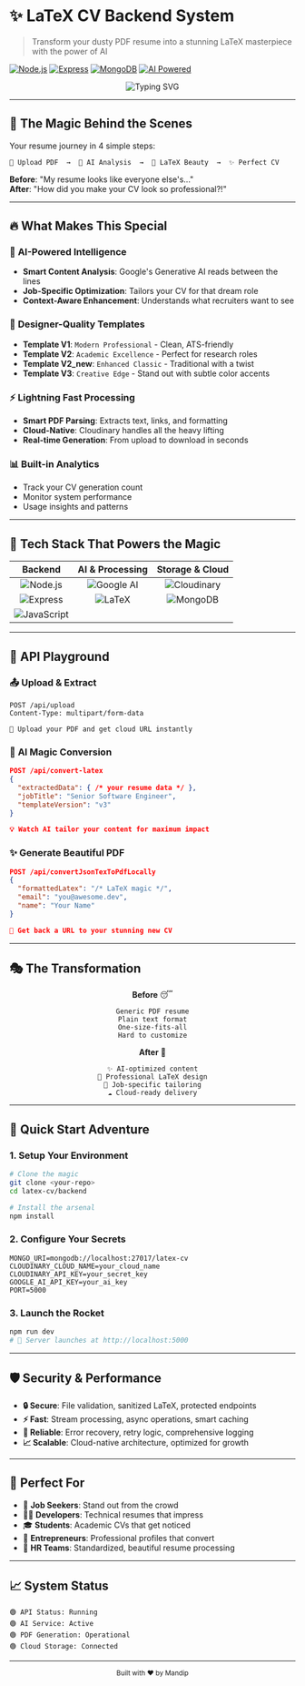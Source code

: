 # ✨ LaTeX CV Backend System

> Transform your dusty PDF resume into a stunning LaTeX masterpiece with the power of AI

[![Node.js](https://img.shields.io/badge/Node.js-18+-339933?style=for-the-badge&logo=node.js&logoColor=white)](https://nodejs.org/)
[![Express](https://img.shields.io/badge/Express-5.1.0-000000?style=for-the-badge&logo=express&logoColor=white)](https://expressjs.com/)
[![MongoDB](https://img.shields.io/badge/MongoDB-8.16.0-47A248?style=for-the-badge&logo=mongodb&logoColor=white)](https://www.mongodb.com/)
[![AI Powered](https://img.shields.io/badge/AI-Powered-FF6B6B?style=for-the-badge&logo=google&logoColor=white)](https://ai.google/)

<div align="center">
  <img src="https://readme-typing-svg.herokuapp.com?font=Fira+Code&duration=3000&pause=1000&center=true&vCenter=true&width=600&lines=Upload+PDF+%E2%86%92+AI+Magic+%E2%86%92+Beautiful+CV;Job-Specific+Tailoring;Professional+LaTeX+Templates;Cloud-Ready+%26+Scalable" alt="Typing SVG" />
</div>

---

## 🎯 **The Magic Behind the Scenes**

Your resume journey in 4 simple steps:

```
📄 Upload PDF  →  🤖 AI Analysis  →  🎨 LaTeX Beauty  →  ✨ Perfect CV
```

**Before**: "My resume looks like everyone else's..."  
**After**: "How did you make your CV look so professional?!" 

---

## 🔥 **What Makes This Special**

### 🧠 **AI-Powered Intelligence**
- **Smart Content Analysis**: Google's Generative AI reads between the lines
- **Job-Specific Optimization**: Tailors your CV for that dream role
- **Context-Aware Enhancement**: Understands what recruiters want to see

### 🎨 **Designer-Quality Templates**
- **Template V1**: `Modern Professional` - Clean, ATS-friendly
- **Template V2**: `Academic Excellence` - Perfect for research roles  
- **Template V2_new**: `Enhanced Classic` - Traditional with a twist
- **Template V3**: `Creative Edge` - Stand out with subtle color accents

### ⚡ **Lightning Fast Processing**
- **Smart PDF Parsing**: Extracts text, links, and formatting
- **Cloud-Native**: Cloudinary handles all the heavy lifting
- **Real-time Generation**: From upload to download in seconds

### 📊 **Built-in Analytics**
- Track your CV generation count
- Monitor system performance
- Usage insights and patterns

---

## 🚀 **Tech Stack That Powers the Magic**

<div align="center">

| **Backend** | **AI & Processing** | **Storage & Cloud** |
|:-----------:|:-------------------:|:-------------------:|
| ![Node.js](https://img.shields.io/badge/Node.js-339933?style=flat-square&logo=node.js&logoColor=white) | ![Google AI](https://img.shields.io/badge/Google_AI-4285F4?style=flat-square&logo=google&logoColor=white) | ![Cloudinary](https://img.shields.io/badge/Cloudinary-3448C5?style=flat-square&logo=cloudinary&logoColor=white) |
| ![Express](https://img.shields.io/badge/Express-000000?style=flat-square&logo=express&logoColor=white) | ![LaTeX](https://img.shields.io/badge/LaTeX-008080?style=flat-square&logo=latex&logoColor=white) | ![MongoDB](https://img.shields.io/badge/MongoDB-47A248?style=flat-square&logo=mongodb&logoColor=white) |
| ![JavaScript](https://img.shields.io/badge/JavaScript-F7DF1E?style=flat-square&logo=javascript&logoColor=black) |

</div>

---

## 🎪 **API Playground**

### 📤 **Upload & Extract**
```http
POST /api/upload
Content-Type: multipart/form-data

🎯 Upload your PDF and get cloud URL instantly
```

### 🤖 **AI Magic Conversion**
```json
POST /api/convert-latex
{
  "extractedData": { /* your resume data */ },
  "jobTitle": "Senior Software Engineer",
  "templateVersion": "v3"
}

💡 Watch AI tailor your content for maximum impact
```

### ✨ **Generate Beautiful PDF**
```json
POST /api/convertJsonTexToPdfLocally
{
  "formattedLatex": "/* LaTeX magic */",
  "email": "you@awesome.dev",
  "name": "Your Name"
}

🎨 Get back a URL to your stunning new CV
```

---

## 🎭 **The Transformation**

<div align="center">

**Before** 😴
```
Generic PDF resume
Plain text format
One-size-fits-all
Hard to customize
```

**After** 🚀
```
✨ AI-optimized content
🎨 Professional LaTeX design
🎯 Job-specific tailoring
☁️ Cloud-ready delivery
```

</div>

---

## 🏁 **Quick Start Adventure**

### 1. **Setup Your Environment**
```bash
# Clone the magic
git clone <your-repo>
cd latex-cv/backend

# Install the arsenal
npm install
```

### 2. **Configure Your Secrets**
```env
MONGO_URI=mongodb://localhost:27017/latex-cv
CLOUDINARY_CLOUD_NAME=your_cloud_name
CLOUDINARY_API_KEY=your_secret_key
GOOGLE_AI_API_KEY=your_ai_key
PORT=5000
```

### 3. **Launch the Rocket**
```bash
npm run dev
# 🚀 Server launches at http://localhost:5000
```

---

## 🛡️ **Security & Performance**

- **🔒 Secure**: File validation, sanitized LaTeX, protected endpoints
- **⚡ Fast**: Stream processing, async operations, smart caching
- **🔄 Reliable**: Error recovery, retry logic, comprehensive logging
- **📈 Scalable**: Cloud-native architecture, optimized for growth

---

## 🎯 **Perfect For**

- 💼 **Job Seekers**: Stand out from the crowd
- 👨‍💻 **Developers**: Technical resumes that impress
- 🎓 **Students**: Academic CVs that get noticed
- 🚀 **Entrepreneurs**: Professional profiles that convert
- 🏢 **HR Teams**: Standardized, beautiful resume processing

---

## 📈 **System Status**

```
🟢 API Status: Running
🟢 AI Service: Active
🟢 PDF Generation: Operational
🟢 Cloud Storage: Connected
```

---

<div align="center">
  <sub>Built with ❤️ by Mandip </sub>
</div>